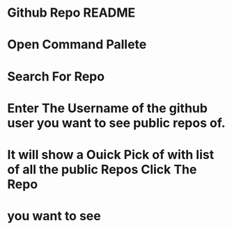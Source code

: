 # Github Repo README

# Open Command Pallete
# Search For Repo
# Enter The Username of the github user you want to see public repos of.
# It will show a Ouick Pick of with list of all the public Repos Click The Repo
# you want to see
